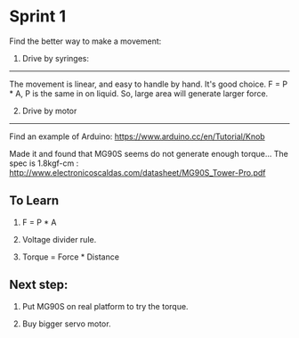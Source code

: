 Sprint 1
=====

Find the better way to make a movement:

1. Drive by syringes:
-----
The movement is linear, and easy to handle by hand. It's good choice.
F = P * A, P is the same in on liquid. So, large area will generate larger force.


2. Drive by motor
-----
Find an example of Arduino: https://www.arduino.cc/en/Tutorial/Knob

Made it and found that MG90S seems do not generate enough torque... The spec is 1.8kgf-cm : 
http://www.electronicoscaldas.com/datasheet/MG90S_Tower-Pro.pdf

To Learn
-----

1. F = P * A

2. Voltage divider rule.

3. Torque = Force * Distance


Next step:
-----

1. Put MG90S on real platform to try the torque.

2. Buy bigger servo motor.
